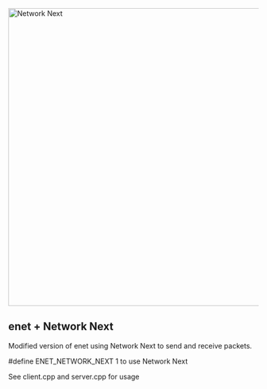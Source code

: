 <img src="https://static.wixstatic.com/media/799fd4_0512b6edaeea4017a35613b4c0e9fc0b~mv2.jpg/v1/fill/w_1200,h_140,al_c,q_80,usm_0.66_1.00_0.01/networknext_logo_colour_black_RGB_tightc.jpg" alt="Network Next" width="600"/>

<br>

## enet + Network Next

Modified version of enet using Network Next to send and receive packets.

#define ENET_NETWORK_NEXT 1 to use Network Next

See client.cpp and server.cpp for usage
